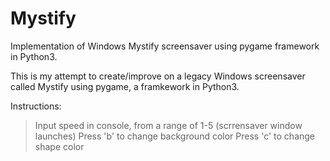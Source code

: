 # Mystify
Implementation of Windows Mystify screensaver using pygame framework in Python3.

This is my attempt to create/improve on a legacy Windows screensaver called Mystify using pygame, a framkework in Python3.

Instructions:
  >Input speed in console, from a range of 1-5
  >(scrrensaver window launches)
  >Press 'b' to change background color
  >Press 'c' to change shape color
